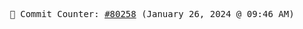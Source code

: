 <p align="center">
    <samp>
        📮 Commit Counter: <a href="https://github.com/Javascript-void0/Javascript-void0/commits/main">#80258</a> (January 26, 2024 @ 09:46 AM)
    </samp>
</p>